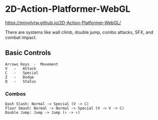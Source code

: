 # 2D-Action-Platformer-WebGL

https://minyilvtw.github.io/2D-Action-Platformer-WebGL/

There are systems like wall climb, double jump, combo attacks, SFX, and combat impact.

## Basic Controls
```
Arrows Keys  -  Movement
V	-	Attack
C	-	Special
Z	-	Dodge
Q	-	Status
```
### Combos
```
Dash Slash: Normal -> Special (V -> C)
Floor Smash: Normal -> Normal -> Special (V -> V -> C)
Double Jump: Jump -> Jump (↑ -> ↑)
```
